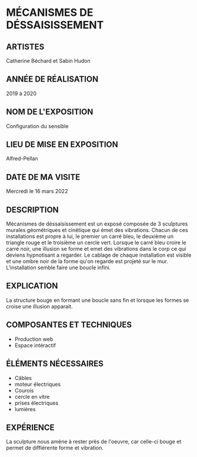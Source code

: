 # MÉCANISMES DE DÉSSAISISSEMENT
## ARTISTES 
Catherine Béchard et Sabin Hudon
## ANNÉE DE RÉALISATION
2019 à 2020
## NOM DE L'EXPOSITION  
Configuration du sensible 
## LIEU DE MISE EN EXPOSITION 
Alfred-Pellan 
## DATE DE MA VISITE  
Mercredi le 16 mars 2022
## DESCRIPTION 
Mécanismes de déssaisissement est un exposé composée de 3 sculptures murales géométriques et cinétique qui émet des vibrations. Chacun de ces installations est propre à lui, le premier un carré bleu, le deuxième un triangle rouge et le troisième un cercle vert. Lorsque le carré bleu croire le carré noir, une illusion se forme et emet des vibrations dans le corp ce qui deviens hypnotisant a regarder. Le cablage de chaque installation est visible et une ombre noir de la forme qu'on regarde est projeté sur le mur. L'installation semble faire une boucle infini. 
## EXPLICATION 
La structure bouge en formant une boucle sans fin et lorsque les formes se croise une illusion apparait. 
## COMPOSANTES ET TECHNIQUES 
- Production web 
- Espace intéractif   
## ÉLÉMENTS NÉCESSAIRES 
- Câbles 
- moteur électriques
- Courois
- cercle en vitre
- prises électriques  
- lumières
## EXPÉRIENCE  
La sculpture nous amène à rester près de l'oeuvre, car celle-ci bouge et permet de diffiérente forme et vibration.  
